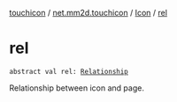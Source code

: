 [touchicon](../../index.md) / [net.mm2d.touchicon](../index.md) / [Icon](index.md) / [rel](./rel.md)

# rel

`abstract val rel: `[`Relationship`](../-relationship/index.md)

Relationship between icon and page.

